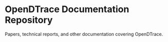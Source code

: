# OpenDTrace Documentation Repository

Papers, technical reports, and other documentation covering OpenDTrace.
